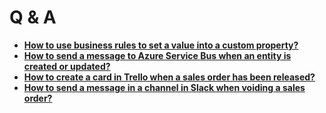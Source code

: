 # Q & A

- **[How to use business rules to set a value into a custom property?](set-value-into-custom-property.md)**
- **[How to send a message to Azure Service Bus when an entity is created or updated?](azure-service-bus-send-message.md)**
- **[How to create a card in Trello when a sales order has been released?](trello-create-card.md)**
- **[How to send a message in a channel in Slack when voiding a sales order?](slack-send-message.md)**